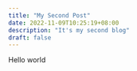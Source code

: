 ```yaml
---
title: "My Second Post"
date: 2022-11-09T10:25:19+08:00
description: "It's my second blog"
draft: false
---
```


Hello world